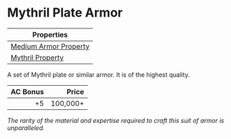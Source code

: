 # Mythril Plate Armor

| Properties                                                                  |
| --------------------------------------------------------------------------- |
| [Medium Armor Property](../../Armor%20Properties/Medium%20Armor%20Property.md) |
| [Mythril Property](../../Material%20Properties/Mythril%20Property.md)    |

A set of Mythril plate or similar armor. It is of the highest quality.

| AC Bonus |    Price |
| -------: | -------: |
|       +5 | 100,000+ |

*The rarity of the material and expertise required to craft this suit of armor is unparalleled.*
